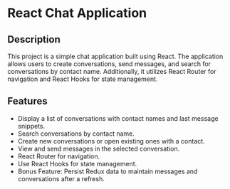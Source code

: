 # React Chat Application

## Description

This project is a simple chat application built using React. The application allows users to create conversations, send messages, and search for conversations by contact name. Additionally, it utilizes React Router for navigation and React Hooks for state management.

## Features

- Display a list of conversations with contact names and last message snippets.
- Search conversations by contact name.
- Create new conversations or open existing ones with a contact.
- View and send messages in the selected conversation.
- React Router for navigation.
- Use React Hooks for state management.
- Bonus Feature: Persist Redux data to maintain messages and conversations after a refresh.

